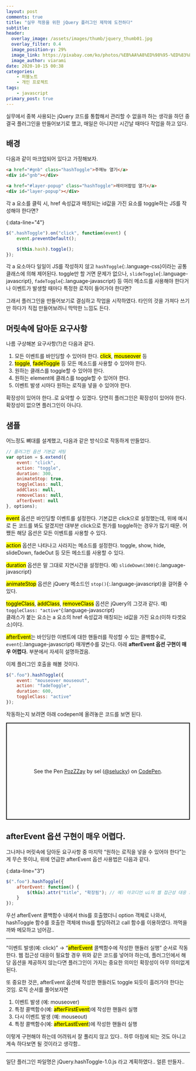 ```yaml
---
layout: post
comments: true
title: "실무 적용을 위한 jQuery 플러그인 제작에 도전하다"
subtitle:
header:
  overlay_image: /assets/images/thumb/jquery_thumb01.jpg
  overlay_filter: 0.4
  image_position-y: 29%
  image_link: https://pixabay.com/ko/photos/%EB%AA%A8%ED%98%95-%ED%83%80%EC%9D%B4%ED%94%84-%EB%9D%BC%EC%9D%B4%ED%84%B0-%EB%8B%A8%EC%96%B4-5281991/
  image_author: viarami
date: 2020-10-15 00:38
categories:
    - 퍼블노트
    - 개인 프로젝트
tags:
    - javascript
primary_post: true
---
```


실무에서 중복 사용되는 jQuery 코드를 통합해서 관리할 수 없을까 하는 생각을 하던 중 결국 플러그인을 만들어보기로 했고, 매일은 아니지만 시간날 때마다 작업을 하고 있다.

## 배경

다음과 같이 마크업되어 있다고 가정해보자.

```html
<a href="#gnb" class="hashToggle">주메뉴 열기</a>
<div id="gnb"></div>

<a href="#layer-popup" class="hashToggle">레이어팝업 열기</a>
<div id="layer-popup"></div>
```

각 a 요소를 클릭 시, href 속성값과 매칭되는 id값을 가진 요소를 toggle하는 JS를 작성해야 한다면?

{:data-line="4"}
```javascript
$(".hashToggle").on("click", function(event) {
    event.preventDefault();

    $(this.hash).toggle();
});
```

각 a 요소마다 일일이 JS를 작성하지 않고 ```hashToggle```{:.language-css}이라는 공통 클래스에 의해 제어된다. toggle만 할 거면 문제가 없으나, ```slideToggle```{:.language-javascript}, ```fadeToggle```{:.language-javascript} 등 여러 메소드를 사용해야 한다거나 이벤트가 발생할 때마다 특정한 로직이 들어가야 한다면?

그래서 플러그인을 만들어보기로 결심하고 작업을 시작하였다. 타인의 것을 가져다 쓰기만 하다가 직접 만들어보려니 막막한 느낌도 든다.

## 머릿속에 담아둔 요구사항

나름 구상해본 요구사항(?)은 다음과 같다.

1. 모든 이벤트를 바인딩할 수 있어야 한다. <mark>click</mark>, <mark>mouseover</mark> 등
2. <mark>toggle</mark>, <mark>fadeToggle</mark> 등 모든 메소드를 사용할 수 있어야 한다.
3. 원하는 클래스를 toggle할 수 있어야 한다.
4. 원하는 element에 클래스를 toggle할 수 있어야 한다.
5. 이벤트 발생 시마다 원하는 로직을 넣을 수 있어야 한다.

확장성이 있어야 한다..로 요약할 수 있겠다. 당연히 플러그인은 확장성이 있어야 한다. 확장성이 없으면 플러그인이 아니다.

## 샘플

어느정도 뼈대를 설계했고, 다음과 같은 방식으로 작동하게 만들었다.

```javascript
// 플러그인 옵션 기본값 세팅
var option = $.extend({
    event: "click",
    action: "toggle",
    duration: 300,
    animateStop: true,
    toggleClass: null,
    addClass: null,
    removeClass: null,
    afterEvent: null
}, options);
```

<mark>event</mark> 옵션은 바인딩할 이벤트를 설정한다. 기본값은 click으로 설정했는데, 위에 예시로 든 코드를 봐도 알겠지만 대부분 click으로 뭔가를 toggle하는 경우가 많기 때문. 어쨌든 해당 옵션은 모든 이벤트를 사용할 수 있다.

<mark>action</mark> 옵션은 나타나고 사라지는 메소드를 설정한다. toggle, show, hide, slideDown, fadeOut 등 모든 메소드를 사용할 수 있다.

<mark>duration</mark> 옵션은 말 그대로 지연시간을 설정한다. 예) ```slideDown(300)```{:.language-javascript}

<mark>animateStop</mark> 옵션은 jQuery 메소드인 ```stop()```{:.language-javascript}을 걸어줄 수 있다.

<mark>toggleClass</mark>, <mark>addClass</mark>, <mark>removeClass</mark> 옵션은 jQuery의 그것과 같다. 예) ```toggleClass: "active"```{:language-javascript}  
클래스가 붙는 요소는 a 요소의 href 속성값과 매칭되는 id값을 가진 요소(이하 타겟요소)이다.

<mark>afterEvent</mark>는 바인딩한 이벤트에 대한 핸들러를 작성할 수 있는 콜백함수로, ```event```{:.language-javascript} 매개변수를 갖는다. 아래 **afterEvent 옵션 구현이 매우 어렵다.** 부분에서 자세히 설명하겠음.

이제 플러그인 호출을 해볼 것이다.

```javascript
$(".foo").hashToggle({
    event: "mouseover mouseout",
    action: "fadeToggle",
    duration: 600,
    toggleClass: "active"
});
```

작동하는지 보려면 아래 codepen에 올려놓은 코드를 보면 된다.

<p class="codepen" data-height="265" data-theme-id="default" data-default-tab="js,result" data-user="selucky" data-slug-hash="PozZZay" style="height: 265px; box-sizing: border-box; display: flex; align-items: center; justify-content: center; border: 2px solid; margin: 1em 0; padding: 1em;" data-pen-title="PozZZay">
  <span>See the Pen <a href="https://codepen.io/selucky/pen/PozZZay">
  PozZZay</a> by sel (<a href="https://codepen.io/selucky">@selucky</a>)
  on <a href="https://codepen.io">CodePen</a>.</span>
</p>
<script async src="https://static.codepen.io/assets/embed/ei.js"></script>

## afterEvent 옵션 구현이 매우 어렵다.

그나저나 머릿속에 담아둔 요구사항 중 마지막 &ldquo;원하는 로직을 넣을 수 있어야 한다&rdquo;는 게 무슨 뜻이냐, 위에 언급한 afterEvent 옵션 사용법은 다음과 같다.

{:data-line="3"}
```javascript
$(".foo").hashToggle({
    afterEvent: function() {
        $(this).attr("title", "확장됨"); // 예) 아코디언 ui의 웹 접근성 대응 코드
    }
});
```

우선 afterEvent 콜백함수 내에서 this를 호출했더니 option 객체로 나와서, hashToggle 함수를 호출한 객체에 this를 할당하려고 call 함수를 이용하였다. 까먹을까봐 메모하고 넘어감..

---

&ldquo;이벤트 발생(예: click)&rdquo; &rarr; &ldquo;<mark>afterEvent</mark> 콜백함수에 작성한 핸들러 실행&rdquo; 순서로 작동한다. 웹 접근성 대응이 필요할 경우 위와 같은 코드를 넣어야 하는데, 플러그인에서 해당 옵션을 제공하지 않는다면 플러그인이 가지는 중요한 의미인 확장성이 아무 의미없게 된다.

또 중요한 것은, afterEvent 옵션에 작성한 핸들러도 toggle 되듯이 흘러가야 한다는 것임. 로직 순서를 풀어보자면

1. 이벤트 발생 (예: mouseover)
2. 특정 콜백함수(예: <mark>afterFirstEvent</mark>)에 작성한 핸들러 실행
3. 다시 이벤트 발생 (예: mouseout)
4. 특정 콜백함수(예: <mark>afterLastEvent</mark>)에 작성한 핸들러 실행

이렇게 구현해야 하는데 어려워서 잘 풀리지 않고 있다.. 하루 아침에 되는 것도 아니고 계속 하다보면 될 것이라고 생각함..

---

일단 플러그인 파일명은 jQuery.hashToggle-1.0.js 라고 계획하였다.. 얼른 만들자..